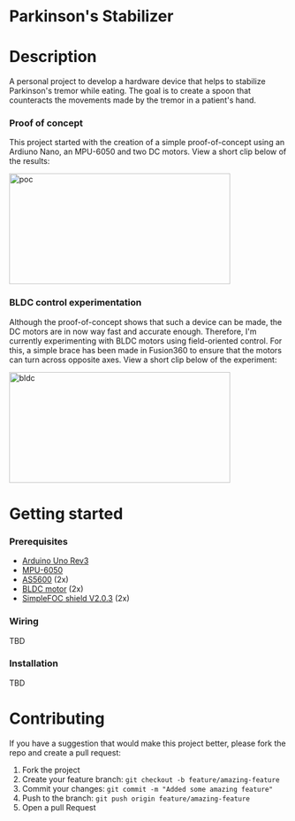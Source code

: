 # Parkinson's Stabilizer

# Description
A personal project to develop a hardware device that helps to stabilize Parkinson's tremor while eating. The goal is to create a spoon that counteracts the movements made by the tremor in a patient's hand.

### Proof of concept
This project started with the creation of a simple proof-of-concept using an Ardiuno Nano, an MPU-6050 and two DC motors. View a short clip below of the results:

<img href="https://youtu.be/xThYBTOFQqI" src="https://github.com/foprel/parkinsons-stabilizer/blob/main/assets/screenshot-proof-of-concept.png" alt="poc" width="400" height="200"/>

### BLDC control experimentation
Although the proof-of-concept shows that such a device can be made, the DC motors are in now way fast and accurate enough. Therefore, I'm currently experimenting with BLDC motors using field-oriented control. For this, a simple brace has been made in Fusion360 to ensure that the motors can turn across opposite axes. View a short clip below of the experiment:

<img href="https://youtube.com/shorts/653Y602Z9RQ?feature=share" src="https://github.com/foprel/parkinsons-stabilizer/blob/main/assets/screenshot-bldc-motor.png" alt="bldc" width="400" height="200"/>

# Getting started

### Prerequisites
- [Arduino Uno Rev3](https://store.arduino.cc/products/arduino-uno-rev3)
- [MPU-6050](https://invensense.tdk.com/products/motion-tracking/6-axis/mpu-6050/)
- [AS5600](https://ams.com/as5600) (2x)
- [BLDC motor](#) (2x)
- [SimpleFOC shield V2.0.3](https://simplefoc.com/simplefoc_shield_product_v2) (2x)

### Wiring
TBD

### Installation
TBD

# Contributing
If you have a suggestion that would make this project better, please fork the repo and create a pull request:

1. Fork the project
2. Create your feature branch: `git checkout -b feature/amazing-feature`
3. Commit your changes: `git commit -m "Added some amazing feature"`
4. Push to the branch: `git push origin feature/amazing-feature`
5. Open a pull Request
